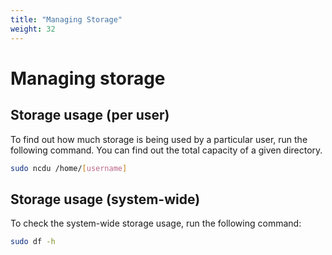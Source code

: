 ```yaml
---
title: "Managing Storage"
weight: 32
---
```


# Managing storage

## Storage usage (per user)

To find out how much storage is being used by a particular user, run the following command.
You can find out the total capacity of a given directory.

```bash
sudo ncdu /home/[username]
```

## Storage usage (system-wide)

To check the system-wide storage usage, run the following command:

```bash
sudo df -h
```